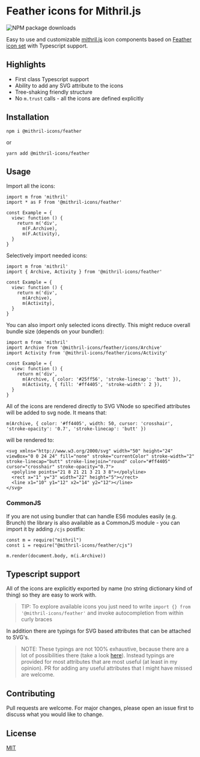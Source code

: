 # Feather icons for Mithril.js

![NPM package downloads](https://img.shields.io/npm/dw/@mithril-icons/feather?style=flat-square)

Easy to use and customizable [mithril.js](https://mithril.js.org/) icon components based on [Feather icon set](https://feathericons.com) with Typescript support.

## Highlights
- First class Typescript support
- Ability to add any SVG attribute to the icons
- Tree-shaking friendly structure
- No `m.trust` calls - all the icons are defined explicitly

## Installation

```
npm i @mithril-icons/feather
```
or
```
yarn add @mithril-icons/feather
```
## Usage
Import all the icons:
```
import m from 'mithril'
import * as F from '@mithril-icons/feather'

const Example = {
  view: function () {
    return m('div',
      m(F.Archive),
      m(F.Activity),
  }
}
```
Selectively import needed icons:
```
import m from 'mithril'
import { Archive, Activity } from '@mithril-icons/feather'

const Example = {
  view: function () {
    return m('div',
      m(Archive),
      m(Activity),
  }
}
```
You can also import only selected icons directly. This might reduce overall bundle size (depends on your bundler):
```
import m from 'mithril'
import Archive from '@mithril-icons/feather/icons/Archive'
import Activity from '@mithril-icons/feather/icons/Activity'

const Example = {
  view: function () {
    return m('div',
      m(Archive, { color: '#25ff56', 'stroke-linecap': 'butt' }),
      m(Activity, { fill: '#ff4405', 'stroke-width': 2 }),
  }
}
```
All of the icons are rendered directly to SVG VNode so specified attributes will be added to svg node. It means that:
```
m(Archive, { color: '#ff4405', width: 50, cursor: 'crosshair', 'stroke-opacity': '0.7', 'stroke-linecap': 'butt' })
```
will be rendered to:
```
<svg xmlns="http://www.w3.org/2000/svg" width="50" height="24" viewBox="0 0 24 24" fill="none" stroke="currentColor" stroke-width="2" stroke-linecap="butt" stroke-linejoin="round" color="#ff4405" cursor="crosshair" stroke-opacity="0.7">
  <polyline points="21 8 21 21 3 21 3 8"></polyline>
  <rect x="1" y="3" width="22" height="5"></rect>
  <line x1="10" y1="12" x2="14" y2="12"></line>
</svg>
```
### CommonJS 
If you are not using bundler that can handle ES6 modules easily (e.g. Brunch) the library is also available as a CommonJS module - you can import it by adding `/cjs` postfix:
```
const m = require("mithril")
const i = require("@mithril-icons/feather/cjs")

m.render(document.body, m(i.Archive))
```
## Typescript support
All of the icons are explicitly exported by name (no string dictionary kind of thing) so they are easy to work with.

> TIP: To explore available icons you just need to write `import {} from '@mithril-icons/feather'` and invoke autocompletion from within curly braces 

In addition there are typings for SVG based attributes that can be attached to SVG's.

> NOTE: These typings are not 100% exhaustive, because there are a lot of possibilities there (take a look [here](https://developer.mozilla.org/en-US/docs/Web/SVG/Attribute)). Instead typings are provided for most attributes that are most useful (at least in my opinion). PR for adding any useful attributes that I might have missed are welcome.

## Contributing
Pull requests are welcome. For major changes, please open an issue first to discuss what you would like to change.

## License
[MIT](https://choosealicense.com/licenses/mit/)
